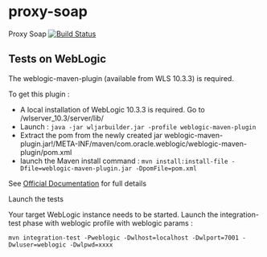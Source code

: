 proxy-soap
==========

Proxy Soap
[![Build Status](https://travis-ci.org/jlmwork/proxy-soap.svg?branch=master)](https://travis-ci.org/jlmwork/proxy-soap)


Tests on WebLogic
-----------------
The weblogic-maven-plugin (available from WLS 10.3.3) is required.

To get this plugin :

* A local installation of WebLogic 10.3.3 is required. Go to <INSTALLATION>/wlserver_10.3/server/lib/
* Launch : `java -jar wljarbuilder.jar -profile weblogic-maven-plugin`
* Extract the pom from the newly created jar weblogic-maven-plugin.jar!/META-INF/maven/com.oracle.weblogic/weblogic-maven-plugin/pom.xml
* launch the Maven install command : `mvn install:install-file -Dfile=weblogic-maven-plugin.jar -DpomFile=pom.xml`

See [Official Documentation](https://docs.oracle.com/cd/E17904_01/web.1111/e13702/maven_deployer.htm#DEPGD386) for full details

Launch the tests

Your target WebLogic instance needs to be started.
Launch the integration-test phase with weblogic profile with weblogic params :

`mvn integration-test -Pweblogic -Dwlhost=localhost -Dwlport=7001 -Dwluser=weblogic -Dwlpwd=xxxx`

